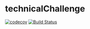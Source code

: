 # technicalChallenge
[![codecov](https://codecov.io/gh/kjbanaszczyk/technicalChallenge/branch/master/graph/badge.svg)](https://codecov.io/gh/kjbanaszczyk/technicalChallenge)
[![Build Status](https://travis-ci.org/kjbanaszczyk/technicalChallenge.svg?branch=master)](https://travis-ci.org/kjbanaszczyk/technicalChallenge)

